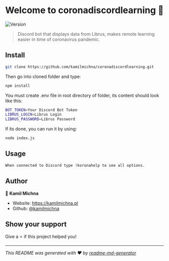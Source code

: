 <h1 align="center">Welcome to coronadiscordlearning 👋</h1>
<p>
  <img alt="Version" src="https://img.shields.io/badge/version-1.0-blue.svg?cacheSeconds=2592000" />
</p>

> Discord bot that displays data from Librus, makes remote learning easier in time of coronavirus pandemic.

## Install

```sh
git clone https://github.com/kamilmichna/coronadiscordlearning.git
```
Then go into cloned folder and type: 

```sh
npm install 
```
You must create .env file in root directory of folder, its content should look like this:

```sh
BOT_TOKEN=Your Discord Bot Token
LIBRUS_LOGIN=Librus Login
LIBRUS_PASSWORD=Librus Password
```
If its done, you can run it by using: 
```sh
node index.js
```

## Usage

```sh
When connected to Discord type !koronahelp to see all options.
```

## Author

👤 **Kamil Michna**

* Website: https://kamilmichna.pl
* Github: [@kamilmichna](https://github.com/kamilmichna)

## Show your support

Give a ⭐️ if this project helped you!

***
_This README was generated with ❤️ by [readme-md-generator](https://github.com/kefranabg/readme-md-generator)_
